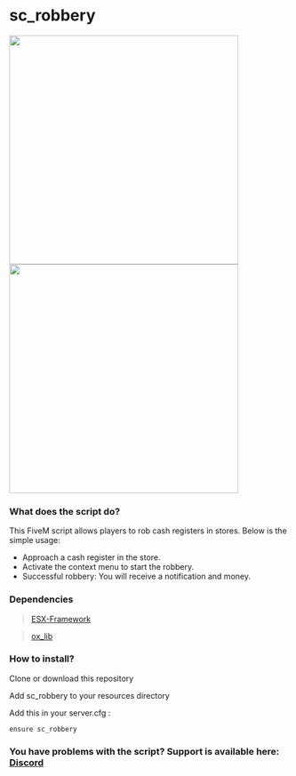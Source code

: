# sc_robbery


<html lang="en">
<head>
</head>
<body>
<div class="image-container">
  <img src="https://cdn.discordapp.com/attachments/431085459716964352/1173052293508243518/Screenshot_2023-11-12_011017.png?ex=65628d15&is=65501815&hm=9f1d3ddd4ad2ebd1ff18e9e1ff9636df0eba89a7e31270be3f97632ac8ea9625&" width="412" height="412">
  <img src="https://cdn.discordapp.com/attachments/431085459716964352/1173052293084622878/Screenshot_2023-11-12_011033.png?ex=65628d14&is=65501814&hm=43ded4772da403e92bad9c437a4349b10cae9137069cc2714d2f6430fda96f7f&" width="412" height="412">
</div>
</body>
</html>


### What does the script do?

This FiveM script allows players to rob cash registers in stores. Below is the simple usage:

- Approach a cash register in the store.
- Activate the context menu to start the robbery.
- Successful robbery: You will receive a notification and money.

### Dependencies

> [ESX-Framework](https://github.com/esx-framework)

> [ox_lib](https://github.com/overextended/ox_lib)

### How to install?
Clone or download this repository

Add sc_robbery to your resources directory

Add this in your server.cfg :
```
ensure sc_robbery
```


### You have problems with the script? Support is available here: [Discord](https://discord.gg/Mqgewse3Yc)
